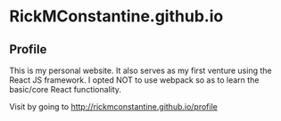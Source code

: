 # RickMConstantine.github.io

## Profile

This is my personal website. It also serves as my first venture
using the React JS framework. I opted NOT to use webpack so
as to learn the basic/core React functionality.

Visit by going to http://rickmconstantine.github.io/profile
